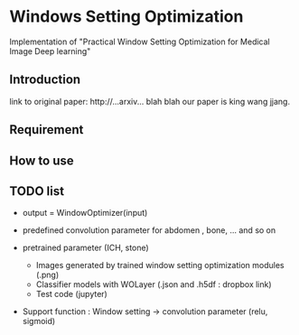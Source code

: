 # Windows Setting Optimization
Implementation of "Practical Window Setting Optimization for Medical Image Deep learning"

## Introduction
link to original paper: http://...arxiv...
blah blah our paper is king wang jjang.

## Requirement
  
## How to use
  
## TODO list
- output = WindowOptimizer(input)
- predefined convolution parameter for abdomen , bone, ... and so on
- pretrained parameter (ICH, stone)
  - Images generated by trained window setting optimization modules (.png)
  - Classifier models with WOLayer (.json and .h5df : dropbox link)
  - Test code (jupyter)
  
- Support function : Window setting -> convolution parameter (relu, sigmoid)
